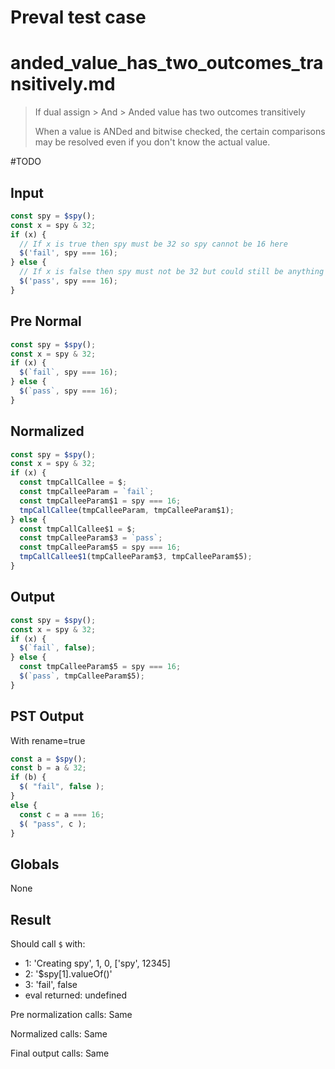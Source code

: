 # Preval test case

# anded_value_has_two_outcomes_transitively.md

> If dual assign > And > Anded value has two outcomes transitively
>
> When a value is ANDed and bitwise checked, the certain comparisons may be resolved even if you don't know the actual value.

#TODO

## Input

`````js filename=intro
const spy = $spy();
const x = spy & 32;
if (x) {
  // If x is true then spy must be 32 so spy cannot be 16 here
  $('fail', spy === 16);
} else {
  // If x is false then spy must not be 32 but could still be anything else, including 16
  $('pass', spy === 16);
}
`````

## Pre Normal


`````js filename=intro
const spy = $spy();
const x = spy & 32;
if (x) {
  $(`fail`, spy === 16);
} else {
  $(`pass`, spy === 16);
}
`````

## Normalized


`````js filename=intro
const spy = $spy();
const x = spy & 32;
if (x) {
  const tmpCallCallee = $;
  const tmpCalleeParam = `fail`;
  const tmpCalleeParam$1 = spy === 16;
  tmpCallCallee(tmpCalleeParam, tmpCalleeParam$1);
} else {
  const tmpCallCallee$1 = $;
  const tmpCalleeParam$3 = `pass`;
  const tmpCalleeParam$5 = spy === 16;
  tmpCallCallee$1(tmpCalleeParam$3, tmpCalleeParam$5);
}
`````

## Output


`````js filename=intro
const spy = $spy();
const x = spy & 32;
if (x) {
  $(`fail`, false);
} else {
  const tmpCalleeParam$5 = spy === 16;
  $(`pass`, tmpCalleeParam$5);
}
`````

## PST Output

With rename=true

`````js filename=intro
const a = $spy();
const b = a & 32;
if (b) {
  $( "fail", false );
}
else {
  const c = a === 16;
  $( "pass", c );
}
`````

## Globals

None

## Result

Should call `$` with:
 - 1: 'Creating spy', 1, 0, ['spy', 12345]
 - 2: '$spy[1].valueOf()'
 - 3: 'fail', false
 - eval returned: undefined

Pre normalization calls: Same

Normalized calls: Same

Final output calls: Same
